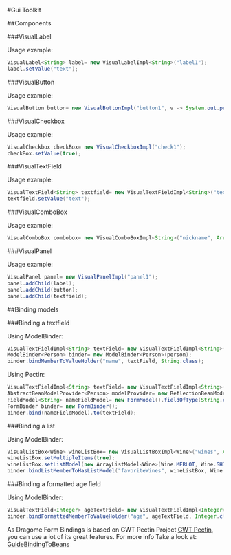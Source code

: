 #Gui Toolkit

##Components

###VisualLabel

Usage example:
``` Java
VisualLabel<String> label= new VisualLabelImpl<String>("label1");
label.setValue("text");
```


###VisualButton

Usage example:
``` Java
VisualButton button= new VisualButtonImpl("button1", v -> System.out.println("Click"));
```


###VisualCheckbox

Usage example:
``` Java
VisualCheckbox checkBox= new VisualCheckboxImpl("check1");
checkBox.setValue(true);
```

###VisualTextField

Usage example:
``` Java
VisualTextField<String> textfield= new VisualTextFieldImpl<String>("textfield1");
textfield.setValue("text");
```


###VisualComboBox

Usage example:
``` Java
VisualComboBox combobox= new VisualComboBoxImpl<String>("nickname", Arrays.asList("Pelusa", "Burrito", "Bocha", "Bruja"))
```


###VisualPanel

Usage example:
``` Java
VisualPanel panel= new VisualPanelImpl("panel1");
panel.addChild(label);
panel.addChild(button);
panel.addChild(textfield);
```


##Binding models


###Binding a textfield

Using ModelBinder:
``` Java
VisualTextFieldImpl<String> textField= new VisualTextFieldImpl<String>("name");
ModelBinder<Person> binder= new ModelBinder<Person>(person);
binder.bindMemberToValueHolder("name", textField, String.class);
```

Using Pectin:
``` Java
VisualTextFieldImpl<String> textField= new VisualTextFieldImpl<String>("name");
AbstractBeanModelProvider<Person> modelProvider= new ReflectionBeanModelProvider<Person>(Person.class);
FieldModel<String> nameFieldModel= new FormModel().fieldOfType(String.class).boundTo(modelProvider, "name");
FormBinder binder= new FormBinder();
binder.bind(nameFieldModel).to(textField);
```

###Binding a list

Using ModelBinder:
``` Java
VisualListBox<Wine> wineListBox= new VisualListBoxImpl<Wine>("wines", Arrays.asList(Wine.CAB_SAV, Wine.MERLOT, Wine.SHIRAZ));
wineListBox.setMultipleItems(true);
wineListBox.setListModel(new ArrayListModel<Wine>(Wine.MERLOT, Wine.SHIRAZ));
binder.bindListMemberToHasListModel("favoriteWines", wineListBox, Wine.class);
```

###Binding a formatted age field

Using ModelBinder:
``` Java
VisualTextField<Integer> ageTextField= new VisualTextFieldImpl<Integer>("age");
binder.bindFormattedMemberToValueHolder("age", ageTextField, Integer.class, new AgeFormat());
```


As Dragome Form Bindings is based on GWT Pectin Project [GWT Pectin][1], you can use a lot of its great features.
For more info Take a look at: [GuideBindingToBeans][2]


[1]: https://code.google.com/p/gwt-pectin
[2]: https://code.google.com/p/gwt-pectin/wiki/GuideBindingToBeans


